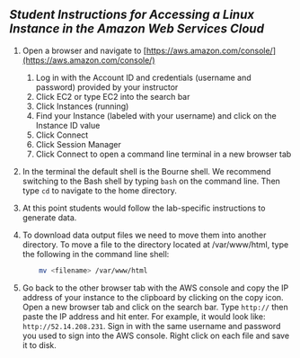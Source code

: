 ## _Student Instructions for Accessing a Linux Instance in the Amazon Web Services Cloud_

1.	Open a browser and navigate to [https://aws.amazon.com/console/](https://aws.amazon.com/console/)
	1. Log in with the Account ID and credentials (username and password) provided by your instructor
	2. Click EC2 or type EC2 into the search bar
	3. Click Instances (running)
	4. Find your Instance (labeled with your username) and click on the Instance ID value
	5. Click Connect
	6. Click Session Manager
	7. Click Connect to open a command line terminal in a new browser tab

2.	In the terminal the default shell is the Bourne shell. We recommend switching to the Bash shell by typing `bash` on the command line. Then type `cd` to navigate to the home directory.

3.	At this point students would follow the lab-specific instructions to generate data.

4.	To download data output files we need to move them into another directory. To move a file to the directory located at /var/www/html, type the following in the command line shell:

	```sh
 		mv <filename> /var/www/html
	```

5.	Go back to the other browser tab with the AWS console and copy the IP address of your instance to the clipboard by clicking on the copy icon. Open a new browser tab and click on the search bar. Type `http://` then paste the IP address and hit enter. For example, it would look like: `http://52.14.208.231`. Sign in with the same username and password you used to sign into the AWS console. Right click on each file and save it to disk.




   
  
